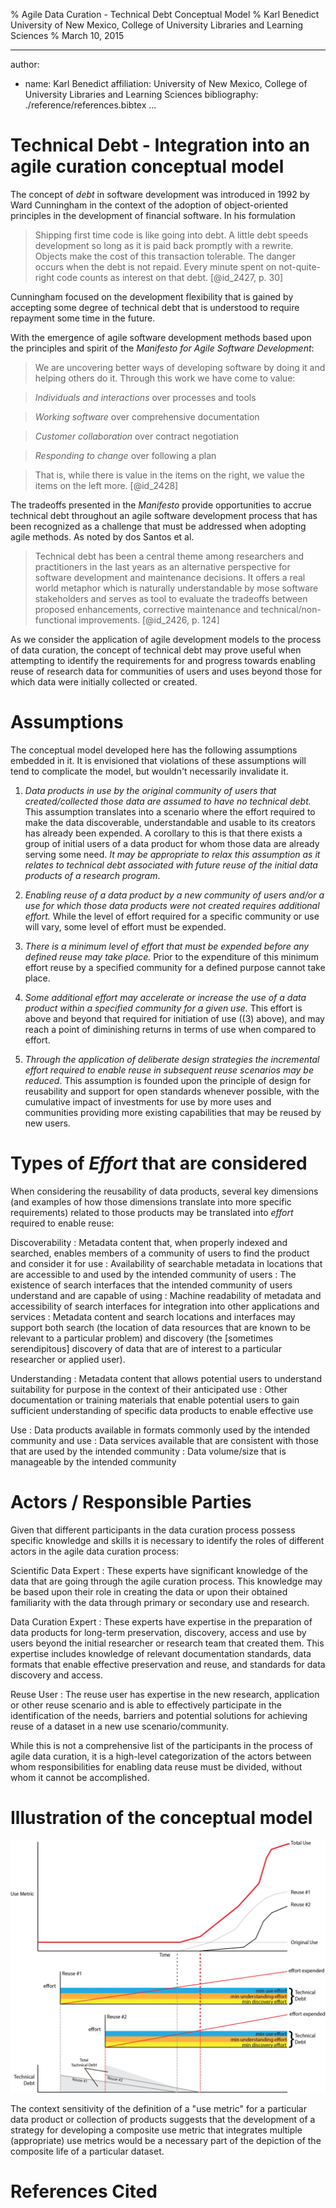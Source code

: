 % Agile Data Curation - Technical Debt Conceptual Model
% Karl Benedict\
University of New Mexico, College of University Libraries and Learning Sciences
% March 10, 2015

---
author:
- name: Karl Benedict
  affiliation: University of New Mexico, College of University Libraries and Learning Sciences
bibliography: ./reference/references.bibtex
...

# Technical Debt - Integration into an agile curation conceptual model

The concept of *debt* in software development was introduced in 1992 by Ward Cunningham  in the context of the adoption of object-oriented principles in the development of financial software. In his formulation

> Shipping first time code is like going into debt. A little debt speeds development so long as it is paid back promptly with a rewrite. Objects make the cost of this transaction tolerable. The danger occurs when the debt is not repaid. Every minute spent on not-quite-right code counts as interest on that debt. [@id_2427, p. 30]

Cunningham focused on the development flexibility that is gained by accepting some degree of technical debt that is understood to require repayment some time in the future.

With the emergence of agile software development methods based upon the principles and spirit of the *Manifesto for Agile Software Development*:

> We are uncovering better ways of developing
> software by doing it and helping others do it.
> Through this work we have come to value:

> *Individuals and interactions* over processes and tools

> *Working software* over comprehensive documentation

> *Customer collaboration* over contract negotiation

> *Responding to change* over following a plan

> That is, while there is value in the items on
> the right, we value the items on the left more. [@id_2428]

The tradeoffs presented in the *Manifesto* provide opportunities to accrue technical debt throughout an agile software development process that has been recognized as a challenge that must be addressed when adopting agile methods. As noted by dos Santos et al.

> Technical debt has been a central theme among researchers and practitioners in the last years as an alternative perspective for software development and maintenance decisions. It offers a real world metaphor which is naturally understandable by mose software stakeholders and serves as tool to evaluate the tradeoffs between proposed enhancements, corrective maintenance and technical/non-functional improvements.  [@id_2426, p. 124]

As we consider the application of agile development models to the process of data curation, the concept of technical debt may prove useful when attempting to identify the requirements for and progress towards enabling reuse of research data for communities of users and uses beyond those for which data were initially collected or created. 

# Assumptions

The conceptual model developed here has the following assumptions embedded in it. It is envisioned that violations of these assumptions will tend to complicate the model, but wouldn't necessarily invalidate it. 

1. *Data products in use by the original community of users that created/collected those data are assumed to have no technical debt.* This assumption translates into a scenario where the effort required to make the data discoverable, understandable and usable to its creators has already been expended. A corollary to this is that there exists a group of initial users of a data product for whom those data are already serving some need. *It may be appropriate to relax this assumption as it relates to technical debt associated with future reuse of the initial data products of a research program*. 

2. *Enabling reuse of a data product by a new community of users and/or a use for which those data products were not created requires additional effort.* While the level of effort required for a specific community or use will vary, some level of effort must be expended. 

3. *There is a minimum level of effort that must be expended before any defined reuse may take place.* Prior to the expenditure of this minimum effort reuse by a specified community for a defined purpose cannot take place. 

4. *Some additional effort may accelerate or increase the use of a data product within a specified community for a given use.* This effort is above and beyond that required for initiation of use ((3) above), and may reach a point of diminishing returns in terms of use when compared to effort. 

5. *Through the application of deliberate design strategies the incremental effort required to enable reuse in subsequent reuse scenarios may be reduced*. This assumption is founded upon the principle of design for reusability and support for open standards whenever possible, with the cumulative impact of investments for use by more uses and communities providing more existing capabilities that may be reused by new users. 


# Types of *Effort* that are considered

When considering the reusability of data products, several key dimensions (and examples of how those dimensions translate into more specific requirements) related to those products may be translated into *effort* required to enable reuse:

Discoverability
:    Metadata content that, when properly indexed and searched, enables members of a community of users to find the product and consider it for use
:    Availability of searchable metadata in locations that are accessible to and used by the intended community of users
:    The existence of search interfaces that the intended community of users understand and are capable of using
:    Machine readability of metadata and accessibility of search interfaces for integration into other applications and services
:    Metadata content and search locations and interfaces may support both search (the location of data resources that are known to be relevant to a particular problem) and discovery (the [sometimes serendipitous] discovery of data that are of interest to a particular researcher or applied user). 

Understanding
:    Metadata content that allows potential users to understand suitability for purpose in the context of their anticipated use
:    Other documentation or training materials that enable potential users to gain sufficient understanding of specific data products to enable effective use

Use
:    Data products available in formats commonly used by the intended community and use
:    Data services available that are consistent with those that are used by the intended community
:    Data volume/size that is manageable by the intended community

# Actors / Responsible Parties

Given that different participants in the data curation process possess specific knowledge and skills it is necessary to identify the roles of different actors in the agile data curation process:

Scientific Data Expert
:   These experts have significant knowledge of the data that are going through the agile curation process. This knowledge may be based upon their role in creating the data or upon their obtained familiarity with the data through primary or secondary use and research. 

Data Curation Expert
:   These experts have expertise in the preparation of data products for long-term preservation, discovery, access and use by users beyond the initial researcher or research team that created them. This expertise includes knowledge of relevant documentation standards, data formats that enable effective preservation and reuse, and standards for data discovery and access.

Reuse User
:   The reuse user has expertise in the new research, application or other reuse scenario and is able to effectively participate in the identification of the needs, barriers and potential solutions for achieving reuse of a dataset in a new use scenario/community. 

While this is not a comprehensive list of the participants in the process of agile data curation, it is a high-level categorization of the actors between whom responsibilities for enabling data reuse must be divided, without whom it cannot be accomplished.  


# Illustration of the conceptual model

![Technical Debt Illustration - the *use metric* defined in the plot(s) will vary by use scenario, but may include: number of downloads, volume downloaded, number of individual users, number of service requests, number of dataset  citations, number of active API keys,  etc. ](images/TechnicalDebt.png)

The context sensitivity of the definition of a "use metric" for a particular data product or collection of products suggests that the development of a strategy for developing a composite use metric that integrates multiple (appropriate) use metrics would be a necessary part of the depiction of the composite life of a particular dataset. 


# References Cited

&nbsp;